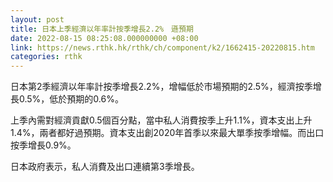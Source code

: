 ```yaml
---
layout: post
title: 日本上季經濟以年率計按季增長2.2%　遜預期
date: 2022-08-15 08:25:08.000000000 +08:00
link: https://news.rthk.hk/rthk/ch/component/k2/1662415-20220815.htm
categories: rthk
---
```


日本第2季經濟以年率計按季增長2.2%，增幅低於市場預期的2.5%，經濟按季增長0.5%，低於預期的0.6%。

上季內需對經濟貢獻0.5個百分點，當中私人消費按季上升1.1%，資本支出上升1.4%，兩者都好過預期。資本支出創2020年首季以來最大單季按季增幅。而出口按季增長0.9%。

日本政府表示，私人消費及出口連續第3季增長。

